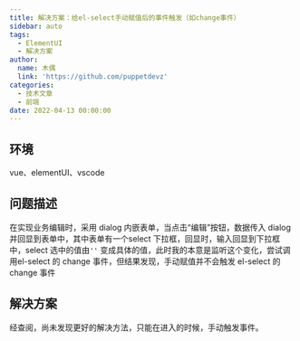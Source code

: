 ```yaml
---
title: 解决方案：给el-select手动赋值后的事件触发（如change事件）
sidebar: auto
tags:
  - ElementUI
  - 解决方案
author:
  name: 木偶
  link: 'https://github.com/puppetdevz'
categories:
  - 技术文章
  - 前端
date: 2022-04-13 00:00:00
---
```


<!-- more -->

## 环境

vue、elementUI、vscode

## 问题描述

在实现业务编辑时，采用 dialog 内嵌表单，当点击“编辑”按钮，数据传入 dialog 并回显到表单中，其中表单有一个select 下拉框，回显时，输入回显到下拉框中，select 选中的值由`''` 变成具体的值，此时我的本意是监听这个变化，尝试调用el-select 的 change 事件，但结果发现，手动赋值并不会触发 el-select 的 change 事件

## 解决方案

经查阅，尚未发现更好的解决方法，只能在进入的时候，手动触发事件。

